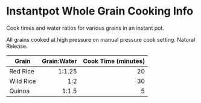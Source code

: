 # Instantpot Whole Grain Cooking Info
Cook times and water ratios for various grains in an instant pot.

All grains cooked at high pressure on manual pressure cook setting.
Natural Release.

| Grain | Grain:Water | Cook Time (minutes) |
| ---- | ---: | ---: |
| Red Rice    | 1:1.25 | 20 |
| Wild Rice   | 1:2 | 30 |
| Quinoa      | 1:1.5 | 5 |

